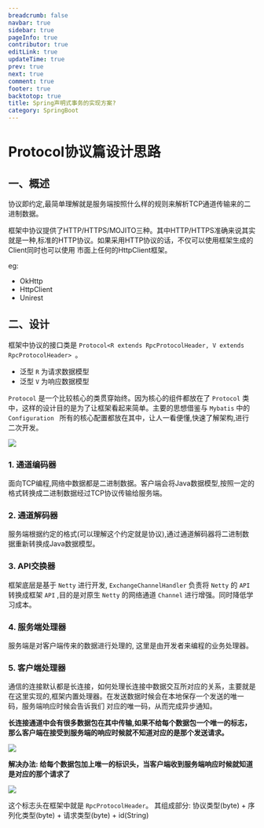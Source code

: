 ```yaml
---
breadcrumb: false
navbar: true
sidebar: true
pageInfo: true
contributor: true
editLink: true
updateTime: true
prev: true
next: true
comment: true
footer: true
backtotop: true
title: Spring声明式事务的实现方案?
category: SpringBoot
---
```



# Protocol协议篇设计思路

## 一、概述

协议即约定,最简单理解就是服务端按照什么样的规则来解析TCP通道传输来的二进制数据。

框架中协议提供了HTTP/HTTPS/MOJITO三种。其中HTTP/HTTPS准确来说其实就是一种,标准的HTTP协议。如果采用HTTP协议的话，不仅可以使用框架生成的Client同时也可以使用
市面上任何的HttpClient框架。

eg:
- OkHttp
- HttpClient
- Unirest


## 二、设计

框架中协议的接口类是 `Protocol<R extends RpcProtocolHeader, V extends RpcProtocolHeader> `。
- 泛型 `R` 为请求数据模型
- 泛型 `V` 为响应数据模型

`Protocol` 是一个比较核心的类贯穿始终。因为核心的组件都放在了 `Protocol` 类中，这样的设计目的是为了让框架看起来简单。主要的思想借鉴与 `Mybatis` 中的 `Configuration ` 所有的核心配置都放在其中，让人一看便懂,快速了解架构,进行二次开发。


![](https://img.springlearn.cn/blog/learn_1600953756000.png)

### 1. 通道编码器

面向TCP编程,网络中数据都是二进制数据。客户端会将Java数据模型,按照一定的格式转换成二进制数据经过TCP协议传输给服务端。

### 2. 通道解码器

服务端根据约定的格式(可以理解这个约定就是协议),通过通道解码器将二进制数据重新转换成Java数据模型。

### 3. API交换器

框架底层是基于 `Netty` 进行开发, `ExchangeChannelHandler` 负责将 `Netty` 的 `API` 转换成框架 `API` ,目的是对原生 `Netty` 的网络通道 `Channel` 进行增强。同时降低学习成本。

### 4. 服务端处理器

服务端是对客户端传来的数据进行处理的, 这里是由开发者来编程的业务处理器。

### 5. 客户端处理器

通信的连接默认都是长连接，如何处理长连接中数据交互所对应的关系，主要就是在这里实现的,框架内置处理器。在发送数据时候会在本地保存一个发送的唯一码，服务端响应时候会告诉我们
对应的唯一码，从而完成异步通知。

**长连接通道中会有很多数据包在其中传输,如果不给每个数据包一个唯一的标志，那么客户端在接受到服务端的响应时候就不知道对应的是那个发送请求。**

![](https://img.springlearn.cn/blog/learn_1600954759000.png)

**解决办法: 给每个数据包加上唯一的标识头，当客户端收到服务端响应时候就知道是对应的那个请求了**

![](https://img.springlearn.cn/blog/learn_1600954859000.png)

这个标志头在框架中就是 `RpcProtocolHeader`。 其组成部分: 协议类型(byte) + 序列化类型(byte) + 请求类型(byte) + id(String)
